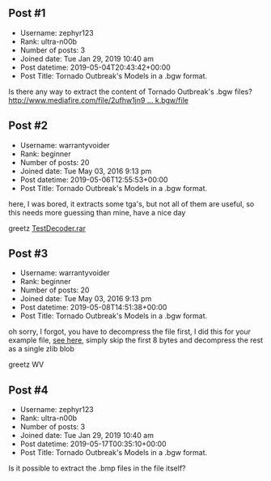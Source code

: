 ## Post #1
- Username: zephyr123
- Rank: ultra-n00b
- Number of posts: 3
- Joined date: Tue Jan 29, 2019 10:40 am
- Post datetime: 2019-05-04T20:43:42+00:00
- Post Title: Tornado Outbreak's Models in a .bgw format.

Is there any way to extract the content of Tornado Outbreak's .bgw files? [http://www.mediafire.com/file/2ufhw1jn9 ... k.bgw/file](http://www.mediafire.com/file/2ufhw1jn9xef739/trailerpark.bgw/file)
## Post #2
- Username: warrantyvoider
- Rank: beginner
- Number of posts: 20
- Joined date: Tue May 03, 2016 9:13 pm
- Post datetime: 2019-05-06T12:55:53+00:00
- Post Title: Tornado Outbreak's Models in a .bgw format.

here, I was bored, it extracts some tga's, but not all of them are useful, so this needs more guessing than mine, have a nice day

greetz
[TestDecoder.rar](https://xentaxbackup.github.io/file/16188_TestDecoder.rar)
## Post #3
- Username: warrantyvoider
- Rank: beginner
- Number of posts: 20
- Joined date: Tue May 03, 2016 9:13 pm
- Post datetime: 2019-05-08T14:51:38+00:00
- Post Title: Tornado Outbreak's Models in a .bgw format.

oh sorry, I forgot, you have to decompress the file first, I did this for your example file, [see here](https://drive.google.com/open?id=1lE4EsCzDMGdqdh2YsG2YLmgGVZmjJZlj), simply skip the first 8 bytes and decompress the rest as a single zlib blob

greetz WV
## Post #4
- Username: zephyr123
- Rank: ultra-n00b
- Number of posts: 3
- Joined date: Tue Jan 29, 2019 10:40 am
- Post datetime: 2019-05-17T00:35:10+00:00
- Post Title: Tornado Outbreak's Models in a .bgw format.

Is it possible to extract the .bmp files in the file itself?
